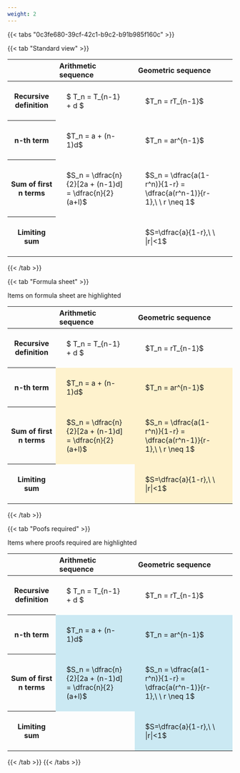 ```yaml
---
weight: 2
---
```


{{< tabs "0c3fe680-39cf-42c1-b9c2-b91b985f160c" >}}

{{< tab "Standard view" >}}

<style type="text/css">
#T_d4f0f th.col_heading {
  text-align: left;
  font-size: 1em;
}
#T_d4f0f td {
  text-align: left;
  font-size: 1em;
  padding: 1.5em;
}
</style>
<table id="T_d4f0f">
  <thead>
    <tr>
      <th class="blank level0" >&nbsp;</th>
      <th id="T_d4f0f_level0_col0" class="col_heading level0 col0" >Arithmetic sequence</th>
      <th id="T_d4f0f_level0_col1" class="col_heading level0 col1" >Geometric sequence</th>
    </tr>
  </thead>
  <tbody>
    <tr>
      <th id="T_d4f0f_level0_row0" class="row_heading level0 row0" >Recursive definition</th>
      <td id="T_d4f0f_row0_col0" class="data row0 col0" >$ T_n = T_{n-1} + d $</td>
      <td id="T_d4f0f_row0_col1" class="data row0 col1" >$T_n = rT_{n-1}$</td>
    </tr>
    <tr>
      <th id="T_d4f0f_level0_row1" class="row_heading level0 row1" >n-th term</th>
      <td id="T_d4f0f_row1_col0" class="data row1 col0" >$T_n = a + (n-1)d$</td>
      <td id="T_d4f0f_row1_col1" class="data row1 col1" >$T_n = ar^{n-1}$</td>
    </tr>
    <tr>
      <th id="T_d4f0f_level0_row2" class="row_heading level0 row2" >Sum of first n terms</th>
      <td id="T_d4f0f_row2_col0" class="data row2 col0" >$S_n = \dfrac{n}{2}[2a + (n-1)d] = \dfrac{n}{2}(a+l)$</td>
      <td id="T_d4f0f_row2_col1" class="data row2 col1" >$S_n = \dfrac{a(1-r^n)}{1-r} = \dfrac{a(r^n-1)}{r-1},\ \  r \neq 1$</td>
    </tr>
    <tr>
      <th id="T_d4f0f_level0_row3" class="row_heading level0 row3" >Limiting sum</th>
      <td id="T_d4f0f_row3_col0" class="data row3 col0" ></td>
      <td id="T_d4f0f_row3_col1" class="data row3 col1" >$S=\dfrac{a}{1-r},\ \ |r|<1$</td>
    </tr>
  </tbody>
</table>
{{< /tab >}}

{{< tab "Formula sheet" >}}

Items on formula sheet are highlighted 
<br>
<style type="text/css">
#T_84191 th.col_heading {
  text-align: left;
  font-size: 1em;
}
#T_84191 td {
  text-align: left;
  font-size: 1em;
  padding: 1.5em;
}
#T_84191_row0_col0, #T_84191_row0_col1, #T_84191_row3_col0 {
  background-color: rgba(0,0,0,0);
}
#T_84191_row1_col0, #T_84191_row1_col1, #T_84191_row2_col0, #T_84191_row2_col1, #T_84191_row3_col1 {
  background-color: rgba(255,194,10, 0.2);
}
</style>
<table id="T_84191">
  <thead>
    <tr>
      <th class="blank level0" >&nbsp;</th>
      <th id="T_84191_level0_col0" class="col_heading level0 col0" >Arithmetic sequence</th>
      <th id="T_84191_level0_col1" class="col_heading level0 col1" >Geometric sequence</th>
    </tr>
  </thead>
  <tbody>
    <tr>
      <th id="T_84191_level0_row0" class="row_heading level0 row0" >Recursive definition</th>
      <td id="T_84191_row0_col0" class="data row0 col0" >$ T_n = T_{n-1} + d $</td>
      <td id="T_84191_row0_col1" class="data row0 col1" >$T_n = rT_{n-1}$</td>
    </tr>
    <tr>
      <th id="T_84191_level0_row1" class="row_heading level0 row1" >n-th term</th>
      <td id="T_84191_row1_col0" class="data row1 col0" >$T_n = a + (n-1)d$</td>
      <td id="T_84191_row1_col1" class="data row1 col1" >$T_n = ar^{n-1}$</td>
    </tr>
    <tr>
      <th id="T_84191_level0_row2" class="row_heading level0 row2" >Sum of first n terms</th>
      <td id="T_84191_row2_col0" class="data row2 col0" >$S_n = \dfrac{n}{2}[2a + (n-1)d] = \dfrac{n}{2}(a+l)$</td>
      <td id="T_84191_row2_col1" class="data row2 col1" >$S_n = \dfrac{a(1-r^n)}{1-r} = \dfrac{a(r^n-1)}{r-1},\ \  r \neq 1$</td>
    </tr>
    <tr>
      <th id="T_84191_level0_row3" class="row_heading level0 row3" >Limiting sum</th>
      <td id="T_84191_row3_col0" class="data row3 col0" ></td>
      <td id="T_84191_row3_col1" class="data row3 col1" >$S=\dfrac{a}{1-r},\ \ |r|<1$</td>
    </tr>
  </tbody>
</table>
{{< /tab >}}

{{< tab "Poofs required" >}}

Items where proofs required are highlighted 
<br>
<style type="text/css">
#T_d907c th.col_heading {
  text-align: left;
  font-size: 1em;
}
#T_d907c td {
  text-align: left;
  font-size: 1em;
  padding: 1.5em;
}
#T_d907c_row0_col0, #T_d907c_row0_col1, #T_d907c_row3_col0 {
  background-color: rgba(0,0,0,0);
}
#T_d907c_row1_col0, #T_d907c_row1_col1, #T_d907c_row2_col0, #T_d907c_row2_col1, #T_d907c_row3_col1 {
  background-color: rgba(0,150,200, 0.2);
}
</style>
<table id="T_d907c">
  <thead>
    <tr>
      <th class="blank level0" >&nbsp;</th>
      <th id="T_d907c_level0_col0" class="col_heading level0 col0" >Arithmetic sequence</th>
      <th id="T_d907c_level0_col1" class="col_heading level0 col1" >Geometric sequence</th>
    </tr>
  </thead>
  <tbody>
    <tr>
      <th id="T_d907c_level0_row0" class="row_heading level0 row0" >Recursive definition</th>
      <td id="T_d907c_row0_col0" class="data row0 col0" >$ T_n = T_{n-1} + d $</td>
      <td id="T_d907c_row0_col1" class="data row0 col1" >$T_n = rT_{n-1}$</td>
    </tr>
    <tr>
      <th id="T_d907c_level0_row1" class="row_heading level0 row1" >n-th term</th>
      <td id="T_d907c_row1_col0" class="data row1 col0" >$T_n = a + (n-1)d$</td>
      <td id="T_d907c_row1_col1" class="data row1 col1" >$T_n = ar^{n-1}$</td>
    </tr>
    <tr>
      <th id="T_d907c_level0_row2" class="row_heading level0 row2" >Sum of first n terms</th>
      <td id="T_d907c_row2_col0" class="data row2 col0" >$S_n = \dfrac{n}{2}[2a + (n-1)d] = \dfrac{n}{2}(a+l)$</td>
      <td id="T_d907c_row2_col1" class="data row2 col1" >$S_n = \dfrac{a(1-r^n)}{1-r} = \dfrac{a(r^n-1)}{r-1},\ \  r \neq 1$</td>
    </tr>
    <tr>
      <th id="T_d907c_level0_row3" class="row_heading level0 row3" >Limiting sum</th>
      <td id="T_d907c_row3_col0" class="data row3 col0" ></td>
      <td id="T_d907c_row3_col1" class="data row3 col1" >$S=\dfrac{a}{1-r},\ \ |r|<1$</td>
    </tr>
  </tbody>
</table>
{{< /tab >}}
{{< /tabs >}}